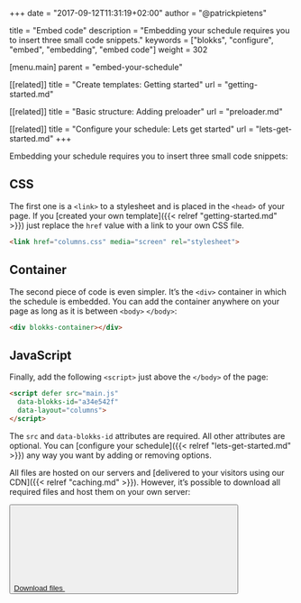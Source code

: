 +++
date            = "2017-09-12T11:31:19+02:00"
author          = "@patrickpietens"

title           = "Embed code"
description     = "Embedding your schedule requires you to insert three small code snippets."
keywords        = ["blokks", "configure", "embed", "embedding", "embed code"]
weight          = 302

[menu.main]
parent          = "embed-your-schedule"

[[related]]
title = "Create templates: Getting started"
url = "getting-started.md"

[[related]]
title = "Basic structure: Adding preloader"
url = "preloader.md"

[[related]]
title = "Configure your schedule: Lets get started"
url = "lets-get-started.md"
+++

Embedding your schedule requires you to insert three small code snippets:

## CSS
The first one is a `<link>` to a stylesheet and is placed in the `<head>` of your page. If you [created your own template]({{< relref "getting-started.md" >}}) just replace the `href` value with a link to your own CSS file.

```html
<link href="columns.css" media="screen" rel="stylesheet">
```

## Container
The second piece of code is even simpler. It’s the `<div>` container in which the schedule is embedded. You can add the container anywhere on your page as long as it is between `<body>` `</body>`:

```html
<div blokks-container></div>
```

## JavaScript
Finally, add the following `<script>` just above the `</body>` of the page:

```html
<script defer src="main.js"
  data-blokks-id="a34e542f"
  data-layout="columns">
</script>
```

The `src` and `data-blokks-id` attributes are required. All other attributes are optional. You can [configure your schedule]({{< relref "lets-get-started.md" >}}) any way you want by adding or removing options.

<span class='note'>All files are hosted on our servers and [delivered to your visitors using our CDN]({{< relref "caching.md" >}}). However, it’s possible to download all required files and host them on your own server:</span>

<button>[Download files <svg><use href="images/sprite.svg#arrow-next"></use></svg>](http://downloadlink)</button>